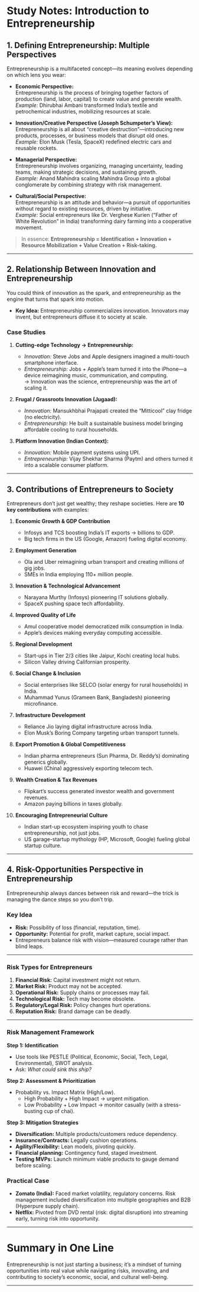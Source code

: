 # **Study Notes: Introduction to Entrepreneurship**

## **1. Defining Entrepreneurship: Multiple Perspectives**

Entrepreneurship is a multifaceted concept—its meaning evolves depending on which lens you wear:  
- **Economic Perspective:**  
  Entrepreneurship is the process of bringing together factors of production (land, labor, capital) to create value and generate wealth.  
  *Example:* Dhirubhai Ambani transformed India’s textile and petrochemical industries, mobilizing resources at scale.

- **Innovation/Creative Perspective (Joseph Schumpeter’s View):**  
  Entrepreneurship is all about “creative destruction”—introducing new products, processes, or business models that disrupt old ones.  
  *Example:* Elon Musk (Tesla, SpaceX) redefined electric cars and reusable rockets.  

- **Managerial Perspective:**  
  Entrepreneurship involves organizing, managing uncertainty, leading teams, making strategic decisions, and sustaining growth.  
  *Example:* Anand Mahindra scaling Mahindra Group into a global conglomerate by combining strategy with risk management.  

- **Cultural/Social Perspective:**  
  Entrepreneurship is an attitude and behavior—a pursuit of opportunities without regard to existing resources, driven by initiative.  
  *Example:* Social entrepreneurs like Dr. Verghese Kurien (“Father of White Revolution” in India) transforming dairy farming into a cooperative movement.

> In essence: **Entrepreneurship = Identification + Innovation + Resource Mobilization + Value Creation + Risk-taking.**

---

## **2. Relationship Between Innovation and Entrepreneurship**

You could think of innovation as the spark, and entrepreneurship as the engine that turns that spark into motion.

- **Key Idea:** Entrepreneurship commercializes innovation. Innovators may invent, but entrepreneurs diffuse it to society at scale.  

### **Case Studies**
1. **Cutting-edge Technology → Entrepreneurship:**  
   - *Innovation:* Steve Jobs and Apple designers imagined a multi-touch smartphone interface.  
   - *Entrepreneurship:* Jobs + Apple’s team turned it into the iPhone—a device reimagining music, communication, and computing.  
   → Innovation was the science, entrepreneurship was the art of scaling it.

2. **Frugal / Grassroots Innovation (Jugaad):**  
   - *Innovation:* Mansukhbhai Prajapati created the “Mitticool” clay fridge (no electricity).  
   - *Entrepreneurship:* He built a sustainable business model bringing affordable cooling to rural households.  

3. **Platform Innovation (Indian Context):**  
   - *Innovation:* Mobile payment systems using UPI.  
   - *Entrepreneurship:* Vijay Shekhar Sharma (Paytm) and others turned it into a scalable consumer platform.

---

## **3. Contributions of Entrepreneurs to Society**

Entrepreneurs don’t just get wealthy; they reshape societies. Here are **10 key contributions** with examples:

1. **Economic Growth & GDP Contribution**  
   - Infosys and TCS boosting India’s IT exports → billions to GDP.  
   - Big tech firms in the US (Google, Amazon) fueling digital economy.

2. **Employment Generation**  
   - Ola and Uber reimagining urban transport and creating millions of gig jobs.  
   - SMEs in India employing 110+ million people.

3. **Innovation & Technological Advancement**  
   - Narayana Murthy (Infosys) pioneering IT solutions globally.  
   - SpaceX pushing space tech affordability.

4. **Improved Quality of Life**  
   - Amul cooperative model democratized milk consumption in India.  
   - Apple’s devices making everyday computing accessible.  

5. **Regional Development**  
   - Start-ups in Tier 2/3 cities like Jaipur, Kochi creating local hubs.  
   - Silicon Valley driving Californian prosperity.

6. **Social Change & Inclusion**  
   - Social enterprises like SELCO (solar energy for rural households) in India.  
   - Muhammad Yunus (Grameen Bank, Bangladesh) pioneering microfinance.  

7. **Infrastructure Development**  
   - Reliance Jio laying digital infrastructure across India.  
   - Elon Musk’s Boring Company targeting urban transport tunnels.

8. **Export Promotion & Global Competitiveness**  
   - Indian pharma entrepreneurs (Sun Pharma, Dr. Reddy’s) dominating generics globally.  
   - Huawei (China) aggressively exporting telecom tech.

9. **Wealth Creation & Tax Revenues**  
   - Flipkart’s success generated investor wealth and government revenues.  
   - Amazon paying billions in taxes globally.

10. **Encouraging Entrepreneurial Culture**  
    - Indian start-up ecosystem inspiring youth to chase entrepreneurship, not just jobs.  
    - US garage-startup mythology (HP, Microsoft, Google) fueling global startup culture.

---

## **4. Risk-Opportunities Perspective in Entrepreneurship**

Entrepreneurship always dances between risk and reward—the trick is managing the dance steps so you don’t trip.

### **Key Idea**
- **Risk:** Possibility of loss (financial, reputation, time).  
- **Opportunity:** Potential for profit, market capture, social impact.  
- Entrepreneurs balance risk with vision—measured courage rather than blind leaps.

---

### **Risk Types for Entrepreneurs**
1. **Financial Risk:** Capital investment might not return.  
2. **Market Risk:** Product may not be accepted.  
3. **Operational Risk:** Supply chains or processes may fail.  
4. **Technological Risk:** Tech may become obsolete.  
5. **Regulatory/Legal Risk:** Policy changes hurt operations.  
6. **Reputation Risk:** Brand damage can be deadly.

---

### **Risk Management Framework**

**Step 1: Identification**  
- Use tools like PESTLE (Political, Economic, Social, Tech, Legal, Environmental), SWOT analysis.  
- Ask: *What could sink this ship?*

**Step 2: Assessment & Prioritization**  
- Probability vs. Impact Matrix (High/Low).  
  - High Probability + High Impact → urgent mitigation.  
  - Low Probability + Low Impact → monitor casually (with a stress-busting cup of chai).  

**Step 3: Mitigation Strategies**  
- **Diversification:** Multiple products/customers reduce dependency.  
- **Insurance/Contracts:** Legally cushion operations.  
- **Agility/Flexibility:** Lean models, pivoting quickly.  
- **Financial planning:** Contingency fund, staged investment.  
- **Testing MVPs:** Launch minimum viable products to gauge demand before scaling.

### **Practical Case**
- **Zomato (India):** Faced market volatility, regulatory concerns. Risk management included diversification into multiple geographies and B2B (Hyperpure supply chain).  
- **Netflix:** Pivoted from DVD rental (risk: digital disruption) into streaming early, turning risk into opportunity.

---

# **Summary in One Line**  
Entrepreneurship is not just starting a business; it’s a mindset of turning opportunities into real value while navigating risks, innovating, and contributing to society’s economic, social, and cultural well-being.  

--- 
